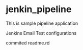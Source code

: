 # jenkin_pipeline
This is sample pipeline application

Jenkins Email Test configurations

commited readme.rd
